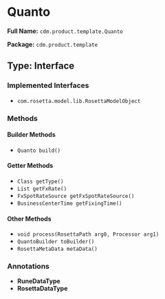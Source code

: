 # Quanto

**Full Name:** `cdm.product.template.Quanto`

**Package:** `cdm.product.template`

## Type: Interface

### Implemented Interfaces

- `com.rosetta.model.lib.RosettaModelObject`

### Methods

#### Builder Methods

- `Quanto build()`

#### Getter Methods

- `Class getType()`
- `List getFxRate()`
- `FxSpotRateSource getFxSpotRateSource()`
- `BusinessCenterTime getFixingTime()`

#### Other Methods

- `void process(RosettaPath arg0, Processor arg1)`
- `QuantoBuilder toBuilder()`
- `RosettaMetaData metaData()`

### Annotations

- **RuneDataType**
- **RosettaDataType**


